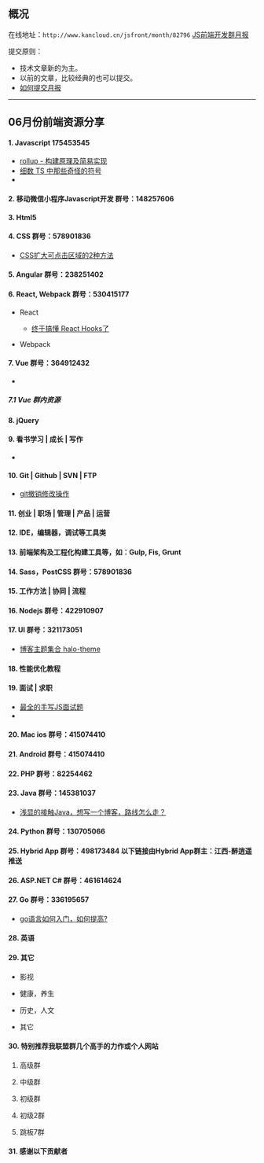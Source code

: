 ## 概况

在线地址：`http://www.kancloud.cn/jsfront/month/82796` [JS前端开发群月报](http://www.kancloud.cn/jsfront/month/82796)


提交原则：

- 技术文章新的为主。
- 以前的文章，比较经典的也可以提交。
- [如何提交月报](http://www.kancloud.cn/jsfront/month/227309)

---


## 06月份前端资源分享
#### 1. Javascript 175453545
- [rollup - 构建原理及简易实现](https://juejin.cn/post/6971970604010307620)
- [细数 TS 中那些奇怪的符号](https://segmentfault.com/a/1190000023943952)
- []()


#### 2. 移动微信小程序Javascript开发 群号：148257606

#### 3. Html5

#### 4. CSS  群号：578901836
- [CSS扩大可点击区域的2种方法](http://www.atjiang.com/css-extending-clickable-area/)

#### 5. Angular 群号：238251402

#### 6. React, Webpack 群号：530415177
- React
    
    - [终于搞懂 React Hooks了](https://juejin.cn/post/6844904072168865800)

- Webpack


#### 7. Vue 群号：364912432
- []()


##### 7.1 Vue 群内资源


#### 8. jQuery

#### 9. 看书学习 | 成长 | 写作
- []()

#### 10. Git | Github | SVN | FTP
- [git撤销修改操作](https://segmentfault.com/a/1190000012306659)
    
#### 11. 创业 | 职场 | 管理 | 产品 | 运营

#### 12. IDE，编辑器，调试等工具类

#### 13. 前端架构及工程化构建工具等，如：Gulp, Fis, Grunt

#### 14. Sass，PostCSS  群号：578901836

#### 15. 工作方法 | 协同 | 流程

#### 16. Nodejs 群号：422910907

#### 17. UI 群号：321173051
- [博客主题集合 halo-theme](https://github.com/topics/halo-theme)

#### 18. 性能优化教程

#### 19. 面试 | 求职
- [最全的手写JS面试题](https://juejin.cn/post/6968713283884974088)
- []()

#### 20. Mac ios 群号：415074410

#### 21. Android 群号：415074410

#### 22. PHP 群号：82254462

#### 23. Java 群号：145381037
- [浅显的接触Java，想写一个博客，路线怎么走？](https://www.zhihu.com/question/65832488)

#### 24. Python 群号：130705066

#### 25. Hybrid App 群号：498173484 以下链接由Hybrid App群主：江西-醉逍遥推送

#### 26. ASP.NET C# 群号：461614624

#### 27. Go 群号：336195657
- [go语言如何入门，如何提高?](https://www.zhihu.com/question/35657641)

#### 28. 英语

#### 29. 其它

- 影视


- 健康，养生


- 历史，人文


- 其它


#### 30. 特别推荐我联盟群几个高手的力作或个人网站

1. 高级群

2. 中级群


3. 初级群

4. 初级2群


5. 跳板7群


#### 31. 感谢以下贡献者

